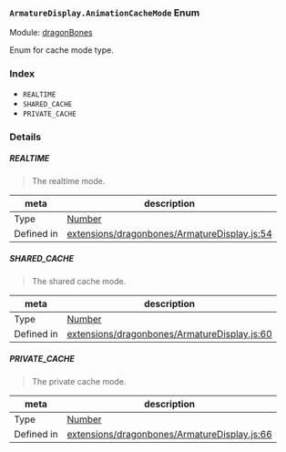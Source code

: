 ### `ArmatureDisplay.AnimationCacheMode` Enum



Module: [dragonBones](../modules/dragonBones.md)


Enum for cache mode type.


### Index
  - `REALTIME`
  - `SHARED_CACHE`
  - `PRIVATE_CACHE`

### Details


##### REALTIME

> The realtime mode.

| meta | description |
|------|-------------|
| Type | <a href="https://developer.mozilla.org/en/JavaScript/Reference/Global_Objects/Number" class="crosslink external" target="_blank">Number</a> |
| Defined in | [extensions/dragonbones/ArmatureDisplay.js:54](https://github.com/cocos-creator/engine/blob/b4415d3f111db35eb92e588d63bcb560003ea469/extensions/dragonbones/ArmatureDisplay.js#L54) |



##### SHARED_CACHE

> The shared cache mode.

| meta | description |
|------|-------------|
| Type | <a href="https://developer.mozilla.org/en/JavaScript/Reference/Global_Objects/Number" class="crosslink external" target="_blank">Number</a> |
| Defined in | [extensions/dragonbones/ArmatureDisplay.js:60](https://github.com/cocos-creator/engine/blob/b4415d3f111db35eb92e588d63bcb560003ea469/extensions/dragonbones/ArmatureDisplay.js#L60) |



##### PRIVATE_CACHE

> The private cache mode.

| meta | description |
|------|-------------|
| Type | <a href="https://developer.mozilla.org/en/JavaScript/Reference/Global_Objects/Number" class="crosslink external" target="_blank">Number</a> |
| Defined in | [extensions/dragonbones/ArmatureDisplay.js:66](https://github.com/cocos-creator/engine/blob/b4415d3f111db35eb92e588d63bcb560003ea469/extensions/dragonbones/ArmatureDisplay.js#L66) |


